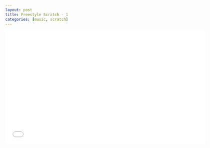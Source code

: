 ```yaml
---
layout: post
title: Freestyle Scratch - 1
categories: [music, scratch]
---
```


<iframe width="640" height="360" align= "middle" src="//www.youtube.com/embed/Gs0ULGGmNZc" frameborder="0" allowfullscreen></iframe>